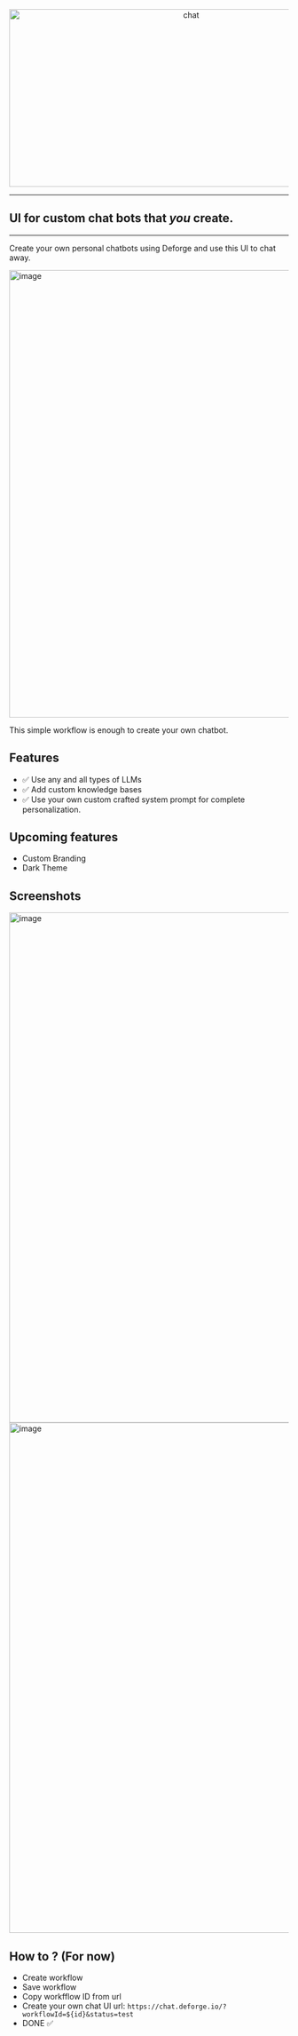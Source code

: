 <div align="center">
  <img src="https://socialify.git.ci/DeForge-Labs/Chat/image?description=1&font=Raleway&logo=https%3A%2F%2Ffiles.catbox.moe%2Fgfj4f9.svg&name=1&owner=1&pattern=Transparent&theme=Dark" alt="chat" width="640" height="320" />
</div>

---

## UI for custom chat bots that _you_ create.

---

Create your own personal chatbots using Deforge and use this UI to chat away.

<img width="1280" height="806" alt="image" src="https://github.com/user-attachments/assets/dbee2b2a-1817-4254-a42a-54dfee1aac94" />

This simple workflow is enough to create your own chatbot.

## Features
- ✅ Use any and all types of LLMs
- ✅ Add custom knowledge bases
- ✅ Use your own custom crafted system prompt for complete personalization.

## Upcoming features
- Custom Branding
- Dark Theme

## Screenshots
<img width="1920" height="919" alt="image" src="https://github.com/user-attachments/assets/bc36fe27-0ed1-4cc3-9a81-2828f097e838" />
<img width="1920" height="919" alt="image" src="https://github.com/user-attachments/assets/92fb78b6-5b03-4baf-9517-ee28987e623d" />

## How to ? (For now)
- Create workflow
- Save workflow
- Copy workfflow ID from url
- Create your own chat UI url: `https://chat.deforge.io/?workflowId=${id}&status=test`
- DONE ✅
